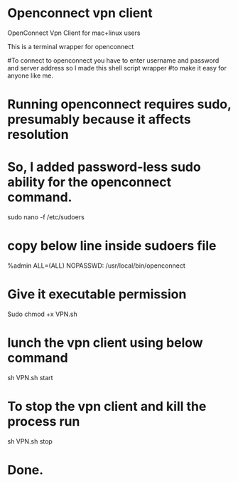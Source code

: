 # Openconnect vpn client
OpenConnect Vpn Client for mac+linux users 

This is a terminal wrapper for openconnect 

#To connect to openconnect you have to enter username and password and server address so I made this shell script wrapper
#to make it easy for anyone like me.

# Running openconnect requires sudo, presumably because it affects resolution
# So, I added password-less sudo ability for the openconnect command.
sudo nano -f /etc/sudoers

# copy below line inside sudoers file
%admin  ALL=(ALL) NOPASSWD: /usr/local/bin/openconnect

# Give it executable permission
Sudo chmod +x VPN.sh

# lunch the vpn client using below command
sh VPN.sh start

# To stop the vpn client and kill the process run
sh VPN.sh stop

# Done.
